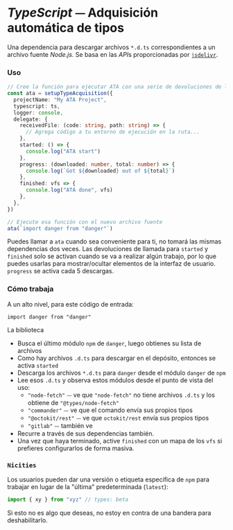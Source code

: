 # *TypeScript* ⏤ Adquisición automática de tipos

Una dependencia para descargar archivos `*.d.ts` correspondientes a un archivo fuente *Node.js*. Se basa en las *API*s proporcionadas por [`jsdelivr`](https://www.jsdelivr.com).

### Uso

```ts
// Cree la función para ejecutar ATA con una serie de devoluciones de llamada
const ata = setupTypeAcquisition({
  projectName: "My ATA Project",
  typescript: ts,
  logger: console,
  delegate: {
    receivedFile: (code: string, path: string) => {
      // Agrega código a tu entorno de ejecución en la ruta...
    },
    started: () => {
      console.log("ATA start")
    },
    progress: (downloaded: number, total: number) => {
      console.log(`Got ${downloaded} out of ${total}`)
    },
    finished: vfs => {
      console.log("ATA done", vfs)
    },
  },
})

// Ejecute esa función con el nuevo archivo fuente
ata(`import danger from "danger"`)
```

Puedes llamar a `ata` cuando sea conveniente para ti, no tomará las mismas dependencias dos veces. Las devoluciones de llamada para `started` y `finished` solo se activan cuando se va a realizar algún trabajo, por lo que puedes usarlas para mostrar/ocultar elementos de la interfaz de usuario. `progress` se activa cada 5 descargas.

### Cómo trabaja

A un alto nivel, para este código de entrada:

```
import danger from "danger"
```

La biblioteca

- Busca el último módulo `npm` de `danger`, luego obtienes su lista de archivos
- Como hay archivos `.d.ts` para descargar en el depósito, entonces se activa `started`
- Descarga los archivos `*.d.ts` para `danger` desde el módulo `danger` de `npm`
- Lee esos `.d.ts` y observa estos módulos desde el punto de vista del uso:
  - `"node-fetch"` ⏤ ve que `"node-fetch"` no tiene archivos `.d.ts` y los obtiene de `"@types/node-fetch"`
  - `"commander"` ⏤ ve que el comando envía sus propios tipos
  - `"@octokit/rest"` ⏤ ve que `octokit/rest` envía sus propios tipos
  - `"gitlab"` ⏤ también ve
- Recurre a través de sus dependencias también.
- Una vez que haya terminado, active `finished` con un mapa de los `vfs` si prefieres configurarlos de forma masiva.

### `Nicities`

Los usuarios pueden dar una versión o etiqueta específica de `npm` para trabajar en lugar de la "última" predeterminada (`latest`):

```ts
import { xy } from "xyz" // types: beta
```

Si esto no es algo que deseas, no estoy en contra de una bandera para deshabilitarlo.
